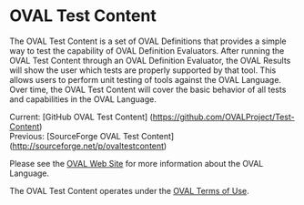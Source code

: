 OVAL Test Content
============

The OVAL Test Content is a set of OVAL Definitions that provides a simple way to test the capability of OVAL Definition Evaluators. After running the OVAL Test Content through an OVAL Definition Evaluator, the OVAL Results will show the user which tests are properly supported by that tool. This allows users to perform unit testing of tools against the OVAL Language. Over time, the OVAL Test Content will cover the basic behavior of all tests and capabilities in the OVAL Language.

Current: [GitHub OVAL Test Content] (https://github.com/OVALProject/Test-Content)<br>
Previous: [SourceForge OVAL Test Content] (http://sourceforge.net/p/ovaltestcontent)<br>

Please see the [OVAL Web Site](http://oval.mitre.org/repository/about/testcontent.html) for more information about the OVAL Language.

The OVAL Test Content operates under the [OVAL Terms of Use](http://oval.mitre.org/about/termsofuse.html).
